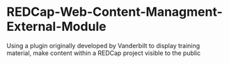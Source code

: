 # REDCap-Web-Content-Managment-External-Module
Using a plugin originally developed by Vanderbilt to display training material, make content within a REDCap project visible to the public
